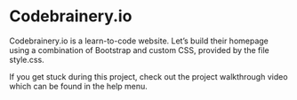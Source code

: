 # Codebrainery.io

Codebrainery.io is a learn-to-code website. Let’s build their homepage using a combination of Bootstrap and custom CSS, provided by the file style.css.

If you get stuck during this project, check out the project walkthrough video which can be found in the help menu.
